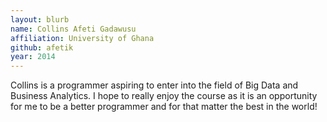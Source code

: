 ```yaml
---
layout: blurb
name: Collins Afeti Gadawusu
affiliation: University of Ghana
github: afetik
year: 2014
---
```


Collins is a programmer aspiring to enter into the field
of Big Data and Business Analytics.
I hope to really enjoy the course as it is an opportunity
for me to be a better programmer and for that matter
the best in the world!
